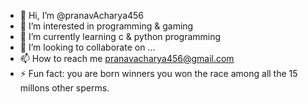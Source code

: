 - 👋 Hi, I’m @pranavAcharya456
- 👀 I’m interested in programming & gaming
- 🌱 I’m currently learning c & python programming
- 💞️ I’m looking to collaborate on ...
- 📫 How to reach me pranavacharya456@gmail.com
- ⚡ Fun fact: you are born winners you won the race among all the 15 millons other sperms.

<!---
pranavAcharya456/pranavAcharya456 is a ✨ special ✨ repository because its `README.md` (this file) appears on your GitHub profile.
You can click the Preview link to take a look at your changes.
--->
